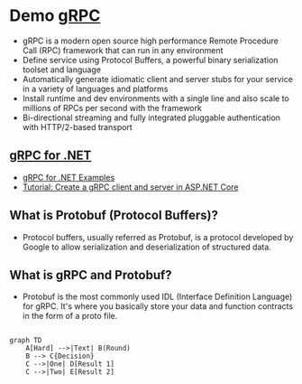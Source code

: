 # Demo [gRPC](https://grpc.io/)
- gRPC is a modern open source high performance Remote Procedure Call (RPC) framework that can run in any environment
- Define service using Protocol Buffers, a powerful binary serialization toolset and language
- Automatically generate idiomatic client and server stubs for your service in a variety of languages and platforms
- Install runtime and dev environments with a single line and also scale to millions of RPCs per second with the framework
- Bi-directional streaming and fully integrated pluggable authentication with HTTP/2-based transport

## [gRPC for .NET](https://github.com/grpc/grpc-dotnet)
- [gRPC for .NET Examples](https://github.com/grpc/grpc-dotnet/tree/master/examples)
- [Tutorial: Create a gRPC client and server in ASP.NET Core](https://docs.microsoft.com/en-us/aspnet/core/tutorials/grpc/grpc-start?view=aspnetcore-6.0&tabs=visual-studio)

## What is Protobuf (Protocol Buffers)?
- Protocol buffers, usually referred as Protobuf, is a protocol developed by Google to allow serialization and deserialization of structured data. 

## What is gRPC and Protobuf?
- Protobuf is the most commonly used IDL (Interface Definition Language) for gRPC. It's where you basically store your data and function contracts in the form of a proto file.

```mermaid

graph TD
    A[Hard] -->|Text| B(Round)
    B --> C{Decision}
    C -->|One| D[Result 1]
    C -->|Two| E[Result 2]

```